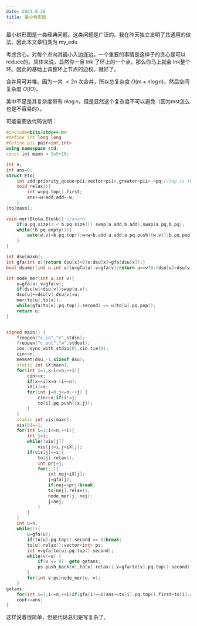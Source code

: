 ```yaml
---
date: 2024.8.26
title: 最小树形图
---
```


最小树形图是一类经典问题。这类问题是广泛的。我在昨天独立发明了其通用的做法。因此本文章归类为 my_edu

考虑贪心。对每个点向其最小入边连边。一个重要的事情是这样子的贪心是可以reduce的。具体来说，显然你一旦 lnk 了环上的一个点，那么你马上就会 lnk整个环。因此的基础上调整环上节点的边权。就好了。

合并用可并堆。因为一共 $<2n$ 次合并，所以总复杂度 $O(m+n\log n)$，然后空间复杂度 $O(IO)$。

美中不足是其复杂度带有 $n\log n$，但是显然这个复杂度不可以避免（因为mst怎么也是不容易的）。

可能需要放代码说明：

```cpp
#include<bits/stdc++.h>
#define int long long
#define pii pair<int,int>
using namespace std;
const int maxn = 2e5+10;

int n;
int ans=0;
struct Eto{
	int add;priority_queue<pii,vector<pii>,greater<pii> >pq;//top is the smallest
	void relax(){
		int w=pq.top().first;
		ans+=w+add;add=-w;
	}
}to[maxn];

void mer(Eto&a,Eto&b){ //a=a+b
	if(a.pq.size() < b.pq.size()) swap(a.add,b.add),swap(a.pq,b.pq);
	while(!b.pq.empty()){
		auto[w,v]=b.pq.top();w=w+b.add-a.add;a.pq.push({w,v});b.pq.pop();
	}
}

int dsu[maxn];
int gfa(int x){return dsu[x]<0?x:dsu[x]=gfa(dsu[x]);}
bool dsumer(int u,int v){u=gfa(u),v=gfa(v);return u==v?0:(dsu[u]>dsu[v]&&(swap(u,v),1),dsu[u]+=dsu[v],dsu[v]=u);}

int node_mer(int u,int v){
	u=gfa(u),v=gfa(v);
	if(dsu[u]>dsu[v])swap(u,v);
	dsu[u]+=dsu[v],dsu[v]=u;
	mer(to[u],to[v]);
	while(gfa(to[u].pq.top().second) == u)to[u].pq.pop();
	return u;
}


signed main() {
	freopen("c.in","r",stdin);
	freopen("c.out","w",stdout);
	ios::sync_with_stdio(0),cin.tie(0);
	cin>>n;
	memset(dsu,-1,sizeof dsu);
	static int iX[maxn];
	for(int i=1,x;i<=n;++i){
		cin>>x;
		if(x==i)x=n-(i==n);
		iX[i]=x;
		for(int j=0;j<=n;++j) {
			cin>>x;if(i!=j)
			to[i].pq.push({x,j});
		}
	}
	static int vis[maxn];
	vis[0]=-1;
	for(int i=1;i<=n;++i){
		int j=i;
		while(!vis[j])
			vis[j]=i,j=iX[j];
		if(vis[j]==i){
			to[j].relax();
			int prj=j;
			for(;;){
				int nej=iX[j];
				j=gfa(j);
				if(nej==prj)break;
				to[nej].relax();
				node_mer(j, nej);
				j=nej;
			}
		}
	}
	int u=n;
	while(1){
		u=gfa(u);
		if(to[u].pq.top().second == 0)break;
		to[u].relax();vector<int> ps;
		int v=gfa(to[u].pq.top().second);
		while(v!=u) {
			if(v == 0)	goto getans;
			ps.push_back(v),to[v].relax(),v=gfa(to[v].pq.top().second);
		}
		for(int v:ps)node_mer(u, v);
	}
getans:
	for(int i=1;i<=n;++i)if(gfa(i)==i)ans+=to[i].pq.top().first+to[i].add;
	cout<<ans;
}
```

这样说着很简单，但是代码总归是写复杂了。
<!--stackedit_data:
eyJoaXN0b3J5IjpbLTEyOTc5NDkyNjJdfQ==
-->